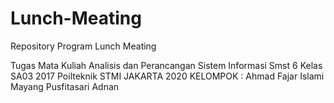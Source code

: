 # Lunch-Meating
Repository Program Lunch Meating

Tugas Mata Kuliah Analisis dan Perancangan Sistem Informasi Smst 6
Kelas SA03 2017
Poilteknik STMI JAKARTA 2020
KELOMPOK :
Ahmad Fajar Islami
Mayang Pusfitasari
Adnan
